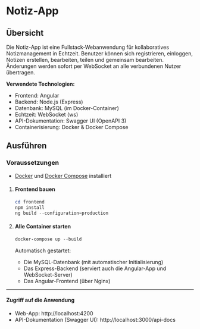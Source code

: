# Notiz-App

## Übersicht

Die Notiz-App ist eine Fullstack-Webanwendung für kollaboratives Notizmanagement in Echtzeit. Benutzer können sich registrieren, einloggen, Notizen erstellen, bearbeiten, teilen und gemeinsam bearbeiten. Änderungen werden sofort per WebSocket an alle verbundenen Nutzer übertragen.

**Verwendete Technologien:**
- Frontend: Angular
- Backend: Node.js (Express)
- Datenbank: MySQL (im Docker-Container)
- Echtzeit: WebSocket (ws)
- API-Dokumentation: Swagger UI (OpenAPI 3)
- Containerisierung: Docker & Docker Compose

## Ausführen

### Voraussetzungen
- [Docker](https://www.docker.com/) und [Docker Compose](https://docs.docker.com/compose/) installiert

1. #### Frontend bauen
   ```powershell
   cd frontend
   npm install
   ng build --configuration=production
   ```

2. #### Alle Container starten
   ```powershell
   docker-compose up --build
   ```

   Automatisch gestartet:
   - Die MySQL-Datenbank (mit automatischer Initialisierung)
   - Das Express-Backend (serviert auch die Angular-App und WebSocket-Server)
   - Das Angular-Frontend (über Nginx)

---

#### Zugriff auf die Anwendung
- Web-App: http://localhost:4200
- API-Dokumentation (Swagger UI): http://localhost:3000/api-docs

